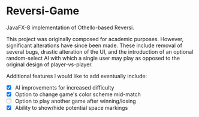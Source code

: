 # Reversi-Game
JavaFX-8 implementation of Othello-based Reversi.

This project was originally composed for academic purposes. However, significant alterations have since been made.
These include removal of several bugs, drastic alteration of the UI, and the introduction of an optional
random-select AI with which a single user may play as opposed to the original design of player-vs-player.

Additional features I would like to add eventually include:
- [x] AI improvements for increased difficulty
- [x] Option to change game's color scheme mid-match
- [ ] Option to play another game after winning/losing
- [x] Ability to show/hide potential space markings
